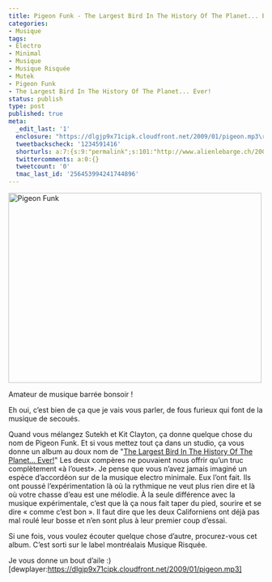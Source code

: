 ```yaml
---
title: Pigeon Funk - The Largest Bird In The History Of The Planet... Ever!
categories:
- Musique
tags:
- Electro
- Minimal
- Musique
- Musique Risquée
- Mutek
- Pigeon Funk
- The Largest Bird In The History Of The Planet... Ever!
status: publish
type: post
published: true
meta:
  _edit_last: '1'
  enclosure: "https://dlgjp9x71cipk.cloudfront.net/2009/01/pigeon.mp3\r\n4215327\r\naudio/mpeg\r\n"
  tweetbackscheck: '1234591416'
  shorturls: a:7:{s:9:"permalink";s:101:"http://www.alienlebarge.ch/2009/01/13/pigeon-funk-the-largest-bird-in-the-history-of-the-planet-ever/";s:7:"tinyurl";s:25:"http://tinyurl.com/cratnv";s:4:"isgd";s:17:"http://is.gd/ikic";s:5:"bitly";s:18:"http://bit.ly/TiQB";s:5:"snipr";s:22:"http://snipr.com/b9xzp";s:5:"snurl";s:22:"http://snurl.com/b9xzp";s:7:"snipurl";s:24:"http://snipurl.com/b9xzp";}
  twittercomments: a:0:{}
  tweetcount: '0'
  tmac_last_id: '256453994241744896'
---
```

<img class="alignnone size-full wp-image-967" title="Pigeon Funk" src="https://dlgjp9x71cipk.cloudfront.net/2009/01/pigeon.jpg" alt="Pigeon Funk" width="500" height="375" />

Amateur de musique barrée bonsoir !

Eh oui, c’est bien de ça que je vais vous parler, de fous furieux qui font de la musique de secoués.

Quand vous mélangez Sutekh et Kit Clayton, ça donne quelque chose du nom de Pigeon Funk. Et si vous mettez tout ça dans un studio, ça vous donne un album au doux nom de "<a title="Sur DiscoGS" href="https://dlgjp9x71cipk.cloudfront.net/2009/01/pigeon.mp3">The Largest Bird In The History Of The Planet... Ever!</a>"
Les deux compères ne pouvaient nous offrir qu’un truc complètement «à l’ouest». Je pense que vous n’avez jamais imaginé un espèce d’accordéon sur de la musique electro minimale. Eux l’ont fait. Ils ont poussé l’expérimentation là où la rythmique ne veut plus rien dire et là où votre chasse d’eau est une mélodie. À la seule différence avec la musique expérimentale, c’est que là ça nous fait taper du pied, sourire et se dire « comme c’est bon ». Il faut dire que les deux Californiens ont déjà pas mal roulé leur bosse et n’en sont plus à leur premier coup d’essai.

Si une fois, vous voulez écouter quelque chose d’autre, procurez-vous cet album. C’est sorti sur le label montréalais Musique Risquée.

Je vous donne un bout d’aile :)
[dewplayer:https://dlgjp9x71cipk.cloudfront.net/2009/01/pigeon.mp3]
